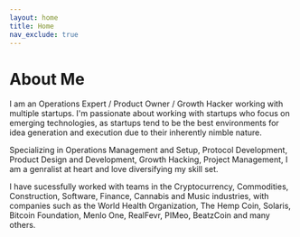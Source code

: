 ```yaml
---
layout: home
title: Home
nav_exclude: true
---
```




# About Me

I am an Operations Expert / Product Owner / Growth Hacker working with multiple startups. I'm passionate about working with startups who focus on emerging technologies, as startups tend to be the best environments for idea generation and execution due to their inherently nimble nature.

Specializing in Operations Management and Setup, Protocol Development, Product Design and Development, Growth Hacking, Project Management, I am a genralist at heart and love diversifying my skill set. 

I have sucessfully worked with teams in the Cryptocurrency, Commodities, Construction, Software, Finance, Cannabis and Music industries, with companies such as the World Health Organization, The Hemp Coin, Solaris, Bitcoin Foundation, Menlo One, RealFevr, PIMeo, BeatzCoin and many others.